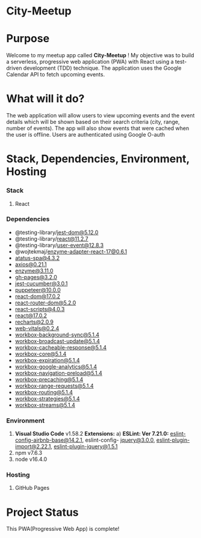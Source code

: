 # City-Meetup

# Purpose

Welcome to my meetup app called **City-Meetup** ! My objective was to build a serverless, progressive web application (PWA) with React using a test-driven development (TDD) technique. The application uses the Google Calendar API to fetch upcoming events.

# What will it do?
The web application will allow users to view upcoming events and the event details which will be shown based on their search criteria (city, range, number of events). The app will also show events that were cached when the user is offline. Users are authenticated using Google O-auth


# Stack, Dependencies, Environment, Hosting

### Stack
1. React

### Dependencies
- @testing-library/jest-dom@5.12.0
- @testing-library/react@11.2.7
- @testing-library/user-event@12.8.3
- @wojtekmaj/enzyme-adapter-react-17@0.6.1
- atatus-spa@4.3.2
- axios@0.21.1
- enzyme@3.11.0
- gh-pages@3.2.0
- jest-cucumber@3.0.1
- puppeteer@10.0.0
- react-dom@17.0.2
- react-router-dom@5.2.0
- react-scripts@4.0.3
- react@17.0.2
- recharts@2.0.9
- web-vitals@0.2.4
- workbox-background-sync@5.1.4
- workbox-broadcast-update@5.1.4
- workbox-cacheable-response@5.1.4
- workbox-core@5.1.4
- workbox-expiration@5.1.4
- workbox-google-analytics@5.1.4
- workbox-navigation-preload@5.1.4
- workbox-precaching@5.1.4
- workbox-range-requests@5.1.4
- workbox-routing@5.1.4
- workbox-strategies@5.1.4
- workbox-streams@5.1.4

### Environment
 1. **Visual Studio Code**  v1.58.2
    **Extensions:** 
    a) **ESLint: Ver 7.21.0:** eslint-config-airbnb-base@14.2.1, eslint-config-     jquery@3.0.0, eslint-plugin-import@2.22.1, eslint-plugin-jquery@1.5.1
2. npm v7.6.3
3. node v16.4.0

### Hosting
1. GitHub Pages

# Project Status
This PWA(Progressive Web App) is complete!

